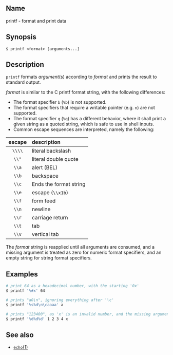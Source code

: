 ## Name

printf - format and print data

## Synopsis

```**sh
$ printf <format> [arguments...]
```

## Description

`printf` formats _argument_(s) according to _format_ and prints the result to standard output.

_format_ is similar to the C printf format string, with the following differences:
- The format specifier `b` (`%b`) is not supported.
- The format specifiers that require a writable pointer (e.g. `n`) are not supported.
- The format specifier `q` (`%q`) has a different behavior, where it shall print a given string as a quoted string, which is safe to use in shell inputs.
- Common escape sequences are interpreted, namely the following:

| escape | description |
|   :-:  |    :---     |
|  `\\\\`| literal backslash |
|  `\\"` | literal double quote |
|  `\\a` | alert (BEL) |
|  `\\b` | backspace |
|  `\\c` | Ends the format string |
|  `\\e` | escape (`\\x1b`) |
|  `\\f` | form feed |
|  `\\n` | newline |
|  `\\r` | carriage return |
|  `\\t` | tab |
|  `\\v` | vertical tab |


The _format_ string is reapplied until all arguments are consumed, and a missing argument is treated as zero for numeric format specifiers, and an empty string for string format specifiers.

## Examples

```sh
# print 64 as a hexadecimal number, with the starting '0x'
$ printf '%#x' 64

# prints "a0\n", ignoring everything after '\c'
$ printf '%s%d\n\caaaa' a

# prints "123400", as 'x' is an invalid number, and the missing argument for the last '%d' is treated as zero.
$ printf '%d%d%d' 1 2 3 4 x
```

## See also

* [`echo`(1)](help://man/1/echo)
